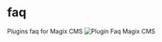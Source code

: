 # faq
Plugins faq for Magix CMS
![Plugin Faq Magix CMS](http://www.magix-cms.com/media/plugin-faq/magixcms-faq-plugin_1.png "Plugin Faq ou Foire aux questions dans Magix CMS")
